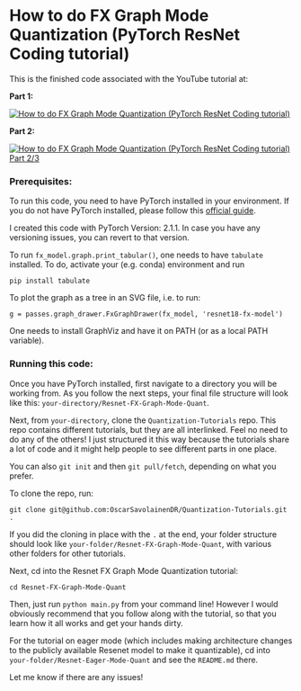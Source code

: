 # How to do FX Graph Mode Quantization (PyTorch ResNet Coding tutorial)

This is the finished code associated with the YouTube tutorial at:

**Part 1:**

[![How to do FX Graph Mode Quantization (PyTorch ResNet Coding tutorial)](https://ytcards.demolab.com/?id=AHw5BOUfLU4&title=How+to+do+FX+Graph+Mode+Quantization+(PyTorch+ResNet+Coding+tutorial)&lang=en&timestamp=1706473016&background_color=%230d1117&title_color=%23ffffff&stats_color=%23dedede&max_title_lines=1&width=250&border_radius=5 "How to do FX Graph Mode Quantization (PyTorch ResNet Coding tutorial)")](https://www.youtube.com/watch?v=AHw5BOUfLU4)

**Part 2:**

[![How to do FX Graph Mode Quantization (PyTorch ResNet Coding tutorial) Part 2/3](https://ytcards.demolab.com/?id=1S3jlGdGdjM&title=How+to+do+FX+Graph+Mode+Quantization+(PyTorch+ResNet+Coding+tutorial)+-+Part+2/3&lang=en&timestamp=1706473016&background_color=%230d1117&title_color=%23ffffff&stats_color=%23dedede&max_title_lines=1&width=250&border_radius=5 "How to do FX Graph Mode Quantization (PyTorch ResNet Coding tutorial) - Part 2/3")](https://www.youtube.com/watch?v=1S3jlGdGdjM)

### Prerequisites:
To run this code, you need to have PyTorch installed in your environment. If you do not have PyTorch installed, please follow this [official guide](https://pytorch.org/get-started/locally/).

I created this code with PyTorch Version: 2.1.1. In case you have any versioning issues, you can revert to that version.

To run `fx_model.graph.print_tabular()`, one needs to have `tabulate` installed. To do, activate your (e.g. conda) environment and run
```
pip install tabulate
```

To plot the graph as a tree in an SVG file, i.e. to run:
```
g = passes.graph_drawer.FxGraphDrawer(fx_model, 'resnet18-fx-model')
```

One needs to install GraphViz and have it on PATH (or as a local PATH variable).

### Running this code:
Once you have PyTorch installed, first navigate to a directory you will be working from. As you follow the next steps, your final file structure will look like this: `your-directory/Resnet-FX-Graph-Mode-Quant`.

Next, from `your-directory`, clone the `Quantization-Tutorials` repo. This repo contains different tutorials, but they are all interlinked. Feel no need to do any of the others! I just structured it this way because the tutorials share a lot of code and it might help people to see different parts in one place.

You can also `git init` and then `git pull/fetch`, depending on what you prefer.

To clone the repo, run:
```
git clone git@github.com:OscarSavolainenDR/Quantization-Tutorials.git .
```

If you did the cloning in place with the `.` at the end, your folder structure should look like `your-folder/Resnet-FX-Graph-Mode-Quant`, with various other folders for other tutorials.

Next, cd into the Resnet FX Graph Mode Quantization tutorial:
```
cd Resnet-FX-Graph-Mode-Quant
```
Then, just run `python main.py` from your command line! However I would obviously recommend that you follow along with the tutorial, so that you learn how it all works and get your hands dirty.

For the tutorial on eager mode (which includes making architecture changes to the publicly available Resenet model to make it quantizable), cd into `your-folder/Resnet-Eager-Mode-Quant` and see the `README.md` there.


Let me know if there are any issues!
